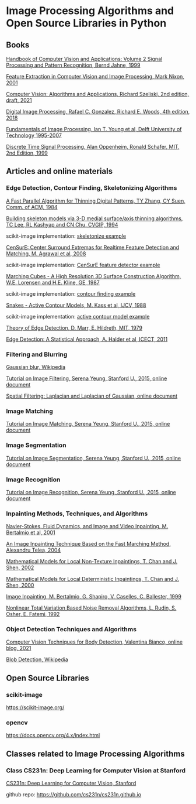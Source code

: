 # Image Processing Algorithms and Open Source Libraries in Python

## Books
[Handbook of Computer Vision and Applications: Volume 2 Signal Processing and Pattern Recognition, Bernd Jahne, 1999](https://github.com/dimitarpg13/image_processing/blob/main/literature/books/Handbook_of_Computer_Vision_and_Applications_Vol2_Signal_Processing_and_Pattern_Recognition_Bernd_Jahne.pdf)

[Feature Extraction in Computer Vision and Image Processing, Mark Nixon, 2001](https://github.com/dimitarpg13/image_processing/blob/main/literature/books/Feature_Extraction_in_Computer_Vision_and_Image_Processing-Mark_Nixon_2001.pdf)

[Computer Vision: Algorithms and Applications, Richard Szeliski, 2nd edition, draft, 2021](https://github.com/dimitarpg13/image_processing/blob/main/literature/books/Computer_Vision_Algorithms_Applications_Szeliski_2ed_2021_draft.pdf)

[Digital Image Processing, Rafael C. Gonzalez, Richard E. Woods, 4th edition, 2018](https://github.com/dimitarpg13/image_processing/blob/main/literature/books/digital_image_processing_gonzales_4th_edition_2018.pdf)

[Fundamentals of Image Processing, Ian T. Young et al, Delft University of Technology 1995-2007](https://github.com/dimitarpg13/image_processing/blob/main/literature/books/Fundamentals_of_Image_Processing_Ian_T_Young_Delft_University_of_Technology.pdf)

[Discrete Time Signal Processing, Alan Oppenheim, Ronald Schafer, MIT, 2nd Edition, 1999](https://github.com/dimitarpg13/image_processing/blob/main/literature/books/Discrete_Time_Signal_Processing_Oppenheim_1999.pdf)

## Articles and online materials

### Edge Detection, Contour Finding, Skeletonizing Algorithms
[A Fast Parallel Algorithm for Thinning Digital Patterns, TY Zhang, CY Suen, Comm. of ACM, 1984](https://github.com/dimitarpg13/image_processing/blob/main/literature/articles/A_Fast_Parallel_Algorithm_for_Thinning_Digital_Patterns_Zhang_ACM_1984.pdf)

[Building skeleton models via 3-D medial surface/axis thinning algorithms, TC Lee, RL Kashyap and CN Chu, CVGIP, 1994](https://github.com/dimitarpg13/image_processing/blob/main/literature/articles/Building_skeleton_models_via_3-D_medial_surface-axis_thinning_algorithms_Lee_1994.pdf)

scikit-image implementation: [skeletonize example](https://scikit-image.org/docs/stable/auto_examples/edges/plot_skeleton.html)

[CenSurE: Center Surround Extremas for Realtime Feature Detection and Matching, M. Agrawal et al, 2008](https://github.com/dimitarpg13/image_processing/blob/main/literature/articles/CenSurE_Center_Surround_Extremas_for_Realtime_Feature_Detection_and_Matching_Agrawal_2008.pdf)

scikit-image implementation: [CenSurE feature detector example](https://scikit-image.org/docs/stable/auto_examples/features_detection/plot_censure.html)

[Marching Cubes - A High Resolution 3D Surface Construction Algorithm, W.E. Lorensen and H.E. Kline, GE, 1987](https://github.com/dimitarpg13/image_processing/blob/main/literature/articles/Marching_Cubes-A_High_Resolution_3D_Surface_Construction_Algorithm_lorenson-and-cline-1987.pdf)

scikit-image implementation: [contour finding example](https://scikit-image.org/docs/stable/auto_examples/edges/plot_contours.html)

[Snakes - Active Contour Models, M. Kass et al, IJCV, 1988](https://github.com/dimitarpg13/image_processing/blob/main/literature/articles/Snakes-Active_contour_models_Kass_IJCV_1988.pdf)

scikit-image implementation: [active contour model example](https://scikit-image.org/docs/stable/auto_examples/edges/plot_active_contours.html#sphx-glr-auto-examples-edges-plot-active-contours-py)

[Theory of Edge Detection, D. Marr, E. Hildreth, MIT, 1979](https://github.com/dimitarpg13/image_processing/blob/main/literature/articles/theory_of_edge_detection_marr_hildreth_1980.pdf)

[Edge Detection: A Statistical Approach, A. Halder et al, ICECT, 2011](https://github.com/dimitarpg13/image_processing/blob/main/literature/articles/edge_detection_statistical_approach_halder_2011.pdf)


### Filtering and Blurring 

[Gaussian blur, Wikipedia](https://en.wikipedia.org/wiki/Gaussian_blur)

[Tutorial on Image Filtering, Serena Yeung, Stanford U., 2015, online document](https://ai.stanford.edu/~syyeung/cvweb/tutorial1.html)

[Spatial Filtering: Laplacian and Laplacian of Gaussian, online document](https://homepages.inf.ed.ac.uk/rbf/HIPR2/log.htm)

### Image Matching 

[Tutorial on Image Matching, Serena Yeung, Stanford U., 2015, online document](https://ai.stanford.edu/~syyeung/cvweb/tutorial2.html)

### Image Segmentation

[Tutorial on Image Segmentation, Serena Yeung, Stanford U., 2015, online document](https://ai.stanford.edu/~syyeung/cvweb/tutorial3.html)

### Image Recognition

[Tutorial on Image Recognition, Serena Yeung, Stanford U., 2015, online document](https://ai.stanford.edu/~syyeung/cvweb/tutorial4.html)

### Inpainting Methods, Techniques, and Algorithms

[Navier-Stokes, Fluid Dynamics, and Image and Video Inpainting, M. Bertalmio et al, 2001](https://github.com/dimitarpg13/image_processing/blob/main/literature/articles/inpainting_algorithms/Navier-Stokes_Fluid_Dynamics_and_Image_and_Video_Inpainting_Bertalmio_2001)

[An Image Inpainting Technique Based on the Fast Marching Method, Alexandru Telea, 2004](https://github.com/dimitarpg13/image_processing/blob/main/literature/articles/inpainting_algorithms/An_Image_Inpainting_Technique_Based_on_the_Fast_Marching_Method_2004JGraphToolsTelea.pdf)

[Mathematical Models for Local Non-Texture Inpaintings, T. Chan and J. Shen, 2002](https://github.com/dimitarpg13/image_processing/blob/main/literature/articles/inpainting_algorithms/MathematicalL_Models_for_Local_Nontexture_Inpaintings_Chan_2002.pdf)

[Mathematical Models for Local Deterministic Inpaintings, T. Chan and J. Shen, 2000](https://github.com/dimitarpg13/image_processing/blob/main/literature/articles/inpainting_algorithms/Mathematical_Models_for_Local_deterministic_Inpaintings_Chan_2000.pdf)

[Image Inpainting, M. Bertalmio, G. Shapiro, V. Caselles, C. Ballester, 1999](https://github.com/dimitarpg13/image_processing/blob/main/literature/articles/inpainting_algorithms/Image_Inpainting_bertalmio_1999.pdf)

[Nonlinear Total Variation Based Noise Removal Algorithms, L. Rudin, S. Osher, E. Fatemi, 1992](https://github.com/dimitarpg13/image_processing/blob/main/literature/articles/inpainting_algorithms/Nonlinear_total_variation_based_noise_removal_algo_Rudin_1999.pdf)

### Object Detection Techniques and Algorithms

[Computer Vision Techniques for Body Detection, Valentina Bianco, online blog, 2021](https://blog.xmartlabs.com/blog/computer-vision-techniques-for-body-detection/)

[Blob Detection, Wikipedia](https://en.wikipedia.org/wiki/Blob_detection)

## Open Source Libraries

### scikit-image

https://scikit-image.org/

### opencv

https://docs.opencv.org/4.x/index.html

## Classes related to Image Processing Algorithms

### Class CS231n: Deep Learning for Computer Vision at Stanford

[CS231n: Deep Learning for Computer Vision, Stanford](https://cs231n.github.io/)

github repo: https://github.com/cs231n/cs231n.github.io
